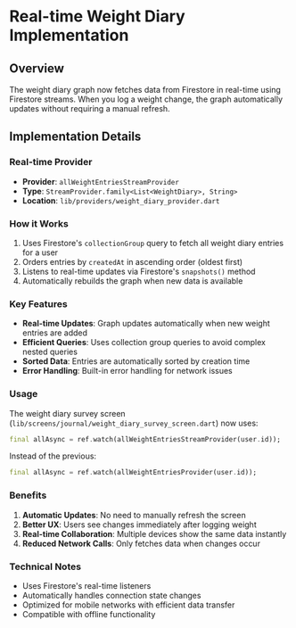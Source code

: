 # Real-time Weight Diary Implementation

## Overview
The weight diary graph now fetches data from Firestore in real-time using Firestore streams. When you log a weight change, the graph automatically updates without requiring a manual refresh.

## Implementation Details

### Real-time Provider
- **Provider**: `allWeightEntriesStreamProvider`
- **Type**: `StreamProvider.family<List<WeightDiary>, String>`
- **Location**: `lib/providers/weight_diary_provider.dart`

### How it Works
1. Uses Firestore's `collectionGroup` query to fetch all weight diary entries for a user
2. Orders entries by `createdAt` in ascending order (oldest first)
3. Listens to real-time updates via Firestore's `snapshots()` method
4. Automatically rebuilds the graph when new data is available

### Key Features
- **Real-time Updates**: Graph updates automatically when new weight entries are added
- **Efficient Queries**: Uses collection group queries to avoid complex nested queries
- **Sorted Data**: Entries are automatically sorted by creation time
- **Error Handling**: Built-in error handling for network issues

### Usage
The weight diary survey screen (`lib/screens/journal/weight_diary_survey_screen.dart`) now uses:
```dart
final allAsync = ref.watch(allWeightEntriesStreamProvider(user.id));
```

Instead of the previous:
```dart
final allAsync = ref.watch(allWeightEntriesProvider(user.id));
```

### Benefits
1. **Automatic Updates**: No need to manually refresh the screen
2. **Better UX**: Users see changes immediately after logging weight
3. **Real-time Collaboration**: Multiple devices show the same data instantly
4. **Reduced Network Calls**: Only fetches data when changes occur

### Technical Notes
- Uses Firestore's real-time listeners
- Automatically handles connection state changes
- Optimized for mobile networks with efficient data transfer
- Compatible with offline functionality


